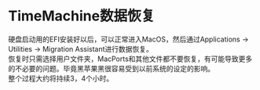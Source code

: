 # TimeMachine数据恢复

硬盘启动用的EFI安装好以后，可以正常进入MacOS，然后通过Applications -> Utilities -> Migration Assistant进行数据恢复。  
恢复时只需选择用户文件夹，MacPorts和其他文件都不要恢复，有可能导致更多的不必要的问题。毕竟黑苹果黑很容易受到以前系统的设定的影响。  
整个过程大约将持续3，4个小时。